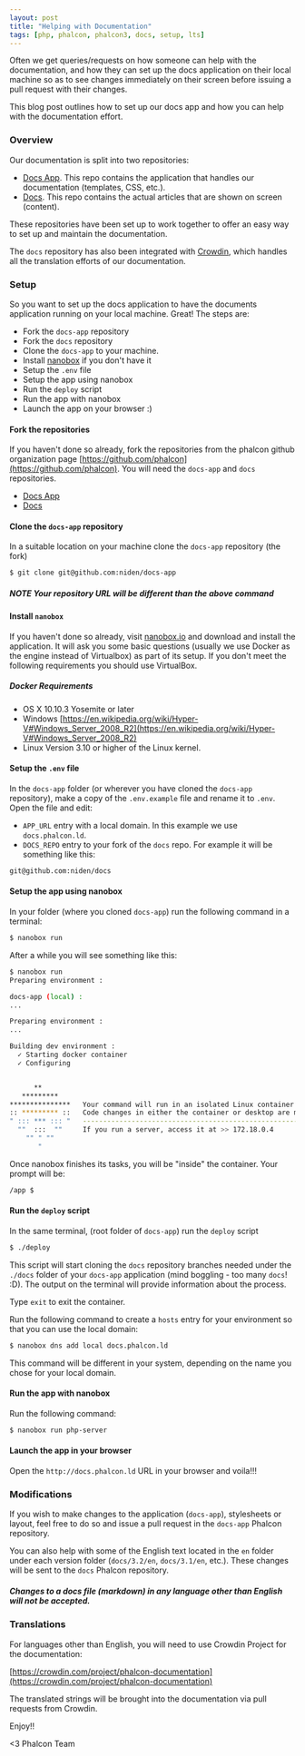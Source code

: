 ```yaml
---
layout: post
title: "Helping with Documentation"
tags: [php, phalcon, phalcon3, docs, setup, lts]
---
```


Often we get queries/requests on how someone can help with the documentation, and how they can set up the docs application on their local machine so as to see changes immediately on their screen before issuing a pull request with their changes.

This blog post outlines how to set up our docs app and how you can help with the documentation effort. 
<!--more-->
### Overview
Our documentation is split into two repositories:
- [Docs App](https://github.com/phalcon/docs-app). This repo contains the application that handles our documentation (templates, CSS, etc.).
- [Docs](https://github.com/phalcon/docs). This repo contains the actual articles that are shown on screen (content).

These repositories have been set up to work together to offer an easy way to set up and maintain the documentation.

The `docs` repository has also been integrated with [Crowdin](https://crowdin.com), which handles all the translation efforts of our documentation.

### Setup
So you want to set up the docs application to have the documents application running on your local machine. Great! The steps are:

- Fork the `docs-app` repository 
- Fork the `docs` repository 
- Clone the `docs-app` to your machine.
- Install [nanobox](https://nanobox.io) if you don't have it
- Setup the `.env` file
- Setup the app using nanobox
- Run the `deploy` script
- Run the app with nanobox
- Launch the app on your browser :) 

#### Fork the repositories
If you haven't done so already, fork the repositories from the phalcon github organization page [https://github.com/phalcon](https://github.com/phalcon). You will need the `docs-app` and `docs` repositories.
- [Docs App](https://github.com/phalcon/docs-app)
- [Docs](https://github.com/phalcon/docs)

#### Clone the `docs-app` repository
In a suitable location on your machine clone the `docs-app` repository (the fork)

```bash
$ git clone git@github.com:niden/docs-app
```

<h5 class="alert alert-warning">
<strong>NOTE</strong> Your repository URL will be different than the above command
</h5>

#### Install `nanobox`
If you haven't done so already, visit [nanobox.io](https://nanobox.io) and download and install the application. It will ask you some basic questions (usually we use Docker as the engine instead of Virtualbox) as part of its setup. If you don't meet the following requirements you should use VirtualBox.
##### Docker Requirements
- OS X 10.10.3 Yosemite or later
- Windows [https://en.wikipedia.org/wiki/Hyper-V#Windows_Server_2008_R2](https://en.wikipedia.org/wiki/Hyper-V#Windows_Server_2008_R2)
- Linux Version 3.10 or higher of the Linux kernel.

#### Setup the `.env` file
In the `docs-app` folder (or wherever you have cloned the `docs-app` repository), make a copy of the `.env.example` file and rename it to `.env`. Open the file and edit:

- `APP_URL` entry with a local domain. In this example we use `docs.phalcon.ld`.
- `DOCS_REPO` entry to your fork of the `docs` repo. For example it will be something like this:

```bash
git@github.com:niden/docs
```

#### Setup the app using nanobox
In your folder (where you cloned `docs-app`) run the following command in a terminal:

```bash
$ nanobox run
```

After a while you will see something like this:

```bash
$ nanobox run
Preparing environment :

docs-app (local) :
...

Preparing environment :
...

Building dev environment :
  ✓ Starting docker container
  ✓ Configuring


      **
   *********
***************   Your command will run in an isolated Linux container
:: ********* ::   Code changes in either the container or desktop are mirrored
" ::: *** ::: "   ------------------------------------------------------------
  ""  :::  ""     If you run a server, access it at >> 172.18.0.4
    "" " ""
       "
```

Once nanobox finishes its tasks, you will be "inside" the container. Your prompt will be:

```bash
/app $
``` 

#### Run the `deploy` script
In the same terminal, (root folder of `docs-app`) run the `deploy` script

```bash
$ ./deploy
```

This script will start cloning the `docs` repository branches needed under the `./docs` folder of your `docs-app` application (mind boggling - too many `docs`! :D). The output on the terminal will provide information about the process.

Type `exit` to exit the container.

Run the following command to create a `hosts` entry for your environment so that you can use the local domain:

```bash
$ nanobox dns add local docs.phalcon.ld
```

This command will be different in your system, depending on the name you chose for your local domain.

#### Run the app with nanobox
Run the following command:

```bash
$ nanobox run php-server
```

#### Launch the app in your browser
Open the `http://docs.phalcon.ld` URL in your browser and voila!!!

### Modifications
If you wish to make changes to the application (`docs-app`), stylesheets or layout, feel free to do so and issue a pull request in the `docs-app` Phalcon repository.

You can also help with some of the English text located in the `en` folder under each version folder (`docs/3.2/en`, `docs/3.1/en`, etc.). These changes will be sent to the `docs` Phalcon repository.

<h5 class="alert alert-danger">
Changes to a docs file (markdown) in any language other than English will not be accepted.
</h5>

### Translations
For languages other than English, you will need to use Crowdin Project for the documentation:

[https://crowdin.com/project/phalcon-documentation](https://crowdin.com/project/phalcon-documentation)

The translated strings will be brought into the documentation via pull requests from Crowdin.

Enjoy!!


<3 Phalcon Team

